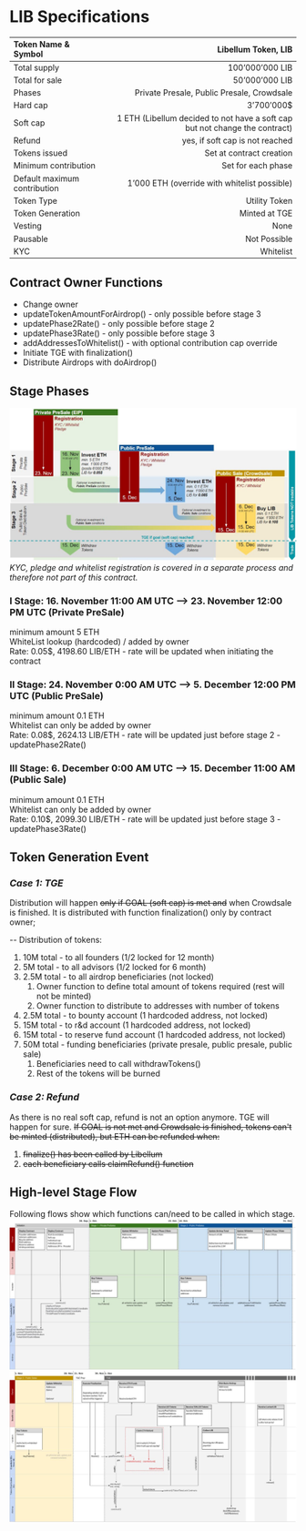 # LIB Specifications
| Token Name & Symbol | Libellum Token, LIB |
| :------------- | -----:|
| Total supply | 100’000’000 LIB |
| Total for sale | 50’000’000 LIB |
| Phases | Private Presale, Public Presale, Crowdsale |
| Hard cap | 3’700’000$ |
| Soft cap | 1 ETH (Libellum decided to not have a soft cap but not change the contract) |
| Refund | yes, if soft cap is not reached |
| Tokens issued | Set at contract creation |
| Minimum contribution | Set for each phase |
| Default maximum contribution | 1’000 ETH (override with whitelist possible)|
| Token Type | Utility Token |
| Token Generation | Minted at TGE |
| Vesting | None |
| Pausable | Not Possible |
| KYC | Whitelist |

## Contract Owner Functions
* Change owner
* updateTokenAmountForAirdrop() - only possible before stage 3 
* updatePhase2Rate() - only possible before stage 2
* updatePhase3Rate() - only possible before stage 3
* addAddressesToWhitelist() - with optional contribution cap override
* Initiate TGE with finalization()
* Distribute Airdrops with doAirdrop()


## Stage Phases
![LIB Stages Timeline](../specs/LIBTokenStagesTimeline.JPG?raw=true)  
*KYC, pledge and whitelist registration is covered in a separate process and therefore not part of this contract.*  

### I Stage: 16. November 11:00 AM UTC  --> 23. November 12:00 PM UTC (Private PreSale)
minimum amount 5 ETH  
WhiteList lookup (hardcoded) / added by owner  
Rate: 0.05$, 4198.60  LIB/ETH - rate will be updated when initiating the contract  

### II Stage: 24. November 0:00 AM UTC --> 5. December 12:00 PM UTC (Public PreSale)
minimum amount 0.1 ETH  
Whitelist can only be added by owner  
Rate: 0.08$, 2624.13 LIB/ETH - rate will be updated just before stage 2 - updatePhase2Rate()

### III Stage: 6. December 0:00 AM UTC --> 15. December 11:00 AM (Public Sale)
minimum amount 0.1 ETH  
Whitelist can only be added by owner  
Rate: 0.10$, 2099.30 LIB/ETH - rate will be updated just before stage 3 - updatePhase3Rate()

## Token Generation Event
### *Case 1: TGE*
Distribution will happen ~~only if GOAL (soft cap) is met and~~ when Crowdsale is finished. It is distributed with function finalization() only by contract owner;  

-- Distribution of tokens:
1. 10M total - to all founders (1/2 locked for 12 month)
2. 5M total - to all advisors (1/2 locked for 6 month)
3. 2.5M total - to all airdrop beneficiaries (not locked)
   1. Owner function to define total amount of tokens required (rest will not be minted)
   1. Owner function to distribute to addresses with number of tokens
4. 2.5M total - to bounty account (1 hardcoded address, not locked)
5. 15M total - to r&d account (1 hardcoded address, not locked)
6. 15M total - to reserve fund account (1 hardcoded address, not locked)
1. 50M total - funding beneficiaries (private presale, public presale, public sale)
   1. Beneficiaries need to call withdrawTokens()
   1. Rest of the tokens will be burned

### *Case 2: Refund*
As there is no real soft cap, refund is not an option anymore. TGE will happen for sure.
~~If GOAL is not met and Crowdsale is finished, tokens can't be minted (distributed), but ETH can be refunded when:~~
1. ~~finalize() has been called by Libellum~~
2. ~~each beneficiary calls claimRefund() function~~

## High-level Stage Flow
Following flows show which functions can/need to be called in which stage.  
![LIB Stages Flow 1](../specs/LIBStageFlow[Initiation-Stage1-Stage2]_v2.jpg?raw=true)  
![LIB Stages Flow 2](../specs/LIBStageFlow[Stage3-TGE]_v2.jpg?raw=true)  

